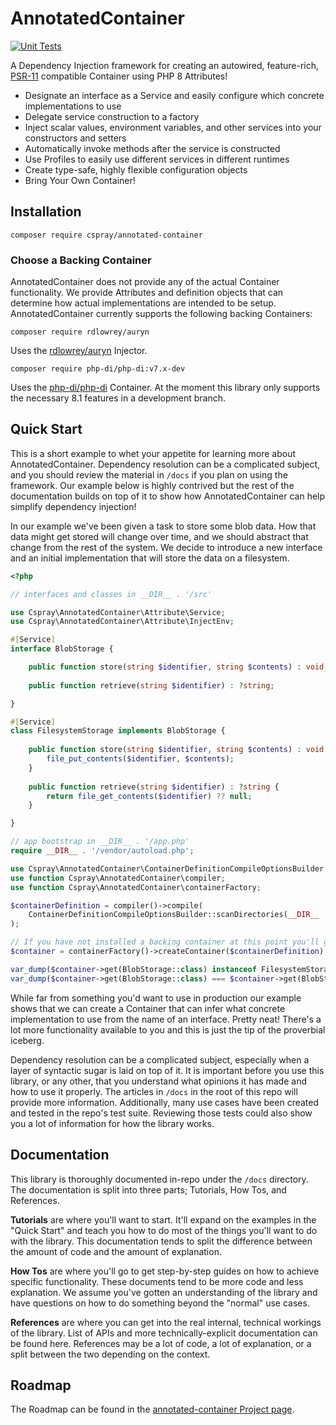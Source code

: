 # AnnotatedContainer

[![Unit Tests](https://github.com/cspray/annotated-container/actions/workflows/php.yml/badge.svg)](https://github.com/cspray/annotated-container/actions/workflows/php.yml)

A Dependency Injection framework for creating an autowired, feature-rich, [PSR-11](https://www.php-fig.org/psr/psr-11/) compatible Container using PHP 8 Attributes!

- Designate an interface as a Service and easily configure which concrete implementations to use
- Delegate service construction to a factory
- Inject scalar values, environment variables, and other services into your constructors and setters
- Automatically invoke methods after the service is constructed
- Use Profiles to easily use different services in different runtimes
- Create type-safe, highly flexible configuration objects
- Bring Your Own Container!

## Installation

```
composer require cspray/annotated-container
```

### Choose a Backing Container

AnnotatedContainer does not provide any of the actual Container functionality. We provide Attributes and definition objects that can determine how actual implementations are intended to be setup. AnnotatedContainer currently supports the following backing Containers:

```
composer require rdlowrey/auryn
```

Uses the [rdlowrey/auryn](https://github.com/rdlowrey/auryn) Injector.

```
composer require php-di/php-di:v7.x-dev
```

Uses the [php-di/php-di](https://github.com/php-di/php-di) Container. At the moment this library only supports the necessary 8.1 features in a development branch.

## Quick Start

This is a short example to whet your appetite for learning more about AnnotatedContainer. Dependency resolution can be a complicated subject, and you should review the material in `/docs` if you plan on using the framework. Our example below is highly contrived but the rest of the documentation builds on top of it to show how AnnotatedContainer can help simplify dependency injection!

In our example we've been given a task to store some blob data. How that data might get stored will change over time, and we should abstract that change from the rest of the system. We decide to introduce a new interface and an initial implementation that will store the data on a filesystem.

```php
<?php

// interfaces and classes in __DIR__ . '/src'

use Cspray\AnnotatedContainer\Attribute\Service;
use Cspray\AnnotatedContainer\Attribute\InjectEnv;

#[Service]
interface BlobStorage {

    public function store(string $identifier, string $contents) : void;
    
    public function retrieve(string $identifier) : ?string;

}

#[Service]
class FilesystemStorage implements BlobStorage {
    
    public function store(string $identifier, string $contents) : void {
        file_put_contents($identifier, $contents);
    }
    
    public function retrieve(string $identifier) : ?string {
        return file_get_contents($identifier) ?? null;
    }

}

// app bootstrap in __DIR__ . '/app.php'
require __DIR__ . '/vendor/autoload.php';

use Cspray\AnnotatedContainer\ContainerDefinitionCompileOptionsBuilder;
use function Cspray\AnnotatedContainer\compiler;
use function Cspray\AnnotatedContainer\containerFactory;

$containerDefinition = compiler()->compile(
    ContainerDefinitionCompileOptionsBuilder::scanDirectories(__DIR__ . '/src')->build()
);

// If you have not installed a backing container at this point you'll get an exception thrown 
$container = containerFactory()->createContainer($containerDefinition);

var_dump($container->get(BlobStorage::class) instanceof FilesystemStorage); // true
var_dump($container->get(BlobStorage::class) === $container->get(BlobStorage::class)); // true
```

While far from something you'd want to use in production our example shows that we can create a Container that can infer what concrete implementation to use from the name of an interface. Pretty neat! There's a lot more functionality available to you and this is just the tip of the proverbial iceberg.

Dependency resolution can be a complicated subject, especially when a layer of syntactic sugar is laid on top of it. It is important before you use this library, or any other, that you understand what opinions it has made and how to use it properly. The articles in `/docs` in the root of this repo will provide more information. Additionally, many use cases have been created and tested in the repo's test suite. Reviewing those tests could also show you a lot of information for how the library works.

## Documentation

This library is thoroughly documented in-repo under the `/docs` directory. The documentation is split into three parts; Tutorials, How Tos, and References.

**Tutorials** are where you'll want to start. It'll expand on the examples in the "Quick Start" and teach you how to do most of the things you'll want to do with the library. This documentation tends to split the difference between the amount of code and the amount of explanation.

**How Tos** are where you'll go to get step-by-step guides on how to achieve specific functionality. These documents tend to be more code and less explanation. We assume you've gotten an understanding of the library and have questions on how to do something beyond the "normal" use cases. 

**References** are where you can get into the real internal, technical workings of the library. List of APIs and more technically-explicit documentation can be found here. References may be a lot of code, a lot of explanation, or a split between the two depending on the context.

## Roadmap

The Roadmap can be found in the [annotated-container Project page](https://github.com/users/cspray/projects/1/views/1).